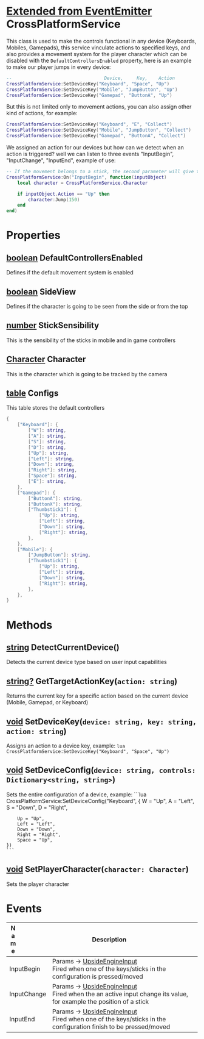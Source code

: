 # [Extended from EventEmitter](EventEmitter.md) CrossPlatformService 
This class is used to make the controls functional in any device (Keyboards, Mobiles, Gamepads), this service vinculate actions 
 to specified keys, and also provides a movement system for the player character which can be disabled with the `DefaultControllersEnabled`
 property, here is an example to make our player jumps in every device:
```lua
--  								Device,	    Key, 	Action
CrossPlatformService:SetDeviceKey("Keyboard", "Space", "Up")
CrossPlatformService:SetDeviceKey("Mobile", "JumpButton", "Up")
CrossPlatformService:SetDeviceKey("Gamepad", "ButtonA", "Up")
```


But this is not limited only to movement actions, you can also assign other kind of actions, for example:


```lua
CrossPlatformService:SetDeviceKey("Keyboard", "E", "Collect")
CrossPlatformService:SetDeviceKey("Mobile", "JumpButton", "Collect")
CrossPlatformService:SetDeviceKey("Gamepad", "ButtonA", "Collect")
```


We assigned an action for our devices but how can we detect when an action is triggered? well we can listen to three events
"InputBegin", "InputChange", "InputEnd", example of use:


```lua
-- If the movement belongs to a stick, the second parameter will give the current position of the stick
CrossPlatformService:On("InputBegin", function(inputObject)
	local character = CrossPlatformService.Character

	if inputObject.Action == "Up" then
		character:Jump(150)
	end
end)
```

	 
# Properties

## [boolean](boolean.md) DefaultControllersEnabled
Defines if the default movement system is enabled
  
## [boolean](boolean.md) SideView
Defines if the character is going to be seen from the side or from the top
  
## [number](number.md) StickSensibility
This is the sensibility of the sticks in mobile and in game controllers
  
## [Character](Character.md) Character
This is the character which is going to be tracked by the camera
  
## [table](table.md) Configs 
This table stores the default controllers
	 
```lua
{
 	["Keyboard"]: {
 		["W"]: string,
		["A"]: string,
		["S"]: string,
		["D"]: string,
		["Up"]: string,
		["Left"]: string,
		["Down"]: string,
		["Right"]: string,
		["Space"]: string,
		["E"]: string,
	},
	["Gamepad"]: {
 		["ButtonA"]: string,
		["ButtonX"]: string,
		["Thumbstick1"]: {
 			["Up"]: string,
			["Left"]: string,
			["Down"]: string,
			["Right"]: string,
		},
	},
	["Mobile"]: {
 		["JumpButton"]: string,
		["Thumbstick1"]: {
 			["Up"]: string,
			["Left"]: string,
			["Down"]: string,
			["Right"]: string,
		},
	},
}
```


# Methods
## [string](https://create.roblox.com/docs/reference/engine/libraries/string) DetectCurrentDevice() 
 Detects the current device type based on user input capabilities
	
## [string?](https://create.roblox.com/docs/reference/engine/libraries/string) GetTargetActionKey(`action: string`) 
 Returns the current key for a specific action based on the current device (Mobile, Gamepad, or Keyboard)
	
## [void](https://create.roblox.com/docs/scripting/luau/nil) SetDeviceKey(`device: string, key: string, action: string`) 
 Assigns an action to a device key, example:
	```lua
	CrossPlatformService:SetDeviceKey("Keyboard", "Space", "Up")
	```
	
## [void](https://create.roblox.com/docs/scripting/luau/nil) SetDeviceConfig(`device: string, controls: Dictionary<string, string>`) 
 Sets the entire configuration of a device, example:
	```lua
	CrossPlatformService:SetDeviceConfig("Keyboard", {
		W = "Up",
		A = "Left",
		S = "Down",
		D = "Right",

		Up = "Up",
		Left = "Left",
		Down = "Down",
		Right = "Right",
		Space = "Up",
	})
	```
	
## [void](https://create.roblox.com/docs/scripting/luau/nil) SetPlayerCharacter(`character: Character`) 
 Sets the player character
	


# Events
|<div style="width:20%; max-size: 20%">Name</div>|<div style="width:80%; max-size: 80%">Description</div>|
|---|---|
|InputBegin|Params -> [UpsideEngineInput](/documentation/datatypes/UpsideEngineInput.html) <br>  Fired when one of the keys/sticks in the configuration is pressed/moved<br>  |
|InputChange|Params -> [UpsideEngineInput](/documentation/datatypes/UpsideEngineInput.html) <br>  Fired when the an active input change its value, for example the position of a stick<br>  |
|InputEnd|Params -> [UpsideEngineInput](/documentation/datatypes/UpsideEngineInput.html) <br>  Fired when one of the keys/sticks in the configuration finish to be pressed/moved<br>|



